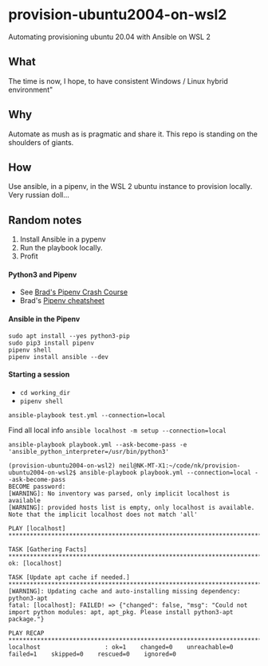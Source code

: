 # provision-ubuntu2004-on-wsl2

Automating provisioning ubuntu 20.04 with Ansible on WSL 2

## What

The time is now, I hope, to have consistent Windows / Linux hybrid environment"

## Why

Automate as mush as is pragmatic and share it. This repo is standing on the shoulders of giants.

## How

Use ansible, in a pipenv, in the WSL 2 ubuntu instance to provision locally. Very russian doll...

## Random notes

1. Install Ansible in a pypenv
1. Run the playbook locally.
1. Profit

#### Python3 and Pipenv

- See [Brad's Pipenv Crash Course](https://youtu.be/6Qmnh5C4Pmo)
- Brad's [Pipenv cheatsheet](https://gist.github.com/bradtraversy/c70a93d6536ed63786c434707b898d55)

#### Ansible in the Pipenv

`sudo apt install --yes python3-pip`  
`sudo pip3 install pipenv`  
`pipenv shell`  
`pipenv install ansible --dev`  

#### Starting a session

- `cd working_dir`
- `pipenv shell`

`ansible-playbook test.yml --connection=local`

Find all local info
`ansible localhost -m setup --connection=local`

`ansible-playbook playbook.yml --ask-become-pass -e 'ansible_python_interpreter=/usr/bin/python3'`

```
(provision-ubuntu2004-on-wsl2) neil@NK-MT-X1:~/code/nk/provision-ubuntu2004-on-wsl2$ ansible-playbook playbook.yml --connection=local --ask-become-pass
BECOME password: 
[WARNING]: No inventory was parsed, only implicit localhost is available
[WARNING]: provided hosts list is empty, only localhost is available. Note that the implicit localhost does not match 'all'

PLAY [localhost] ************************************************************************************************************************************

TASK [Gathering Facts] ******************************************************************************************************************************
ok: [localhost]

TASK [Update apt cache if needed.] ******************************************************************************************************************
[WARNING]: Updating cache and auto-installing missing dependency: python3-apt
fatal: [localhost]: FAILED! => {"changed": false, "msg": "Could not import python modules: apt, apt_pkg. Please install python3-apt package."}

PLAY RECAP ******************************************************************************************************************************************
localhost                  : ok=1    changed=0    unreachable=0    failed=1    skipped=0    rescued=0    ignored=0
```